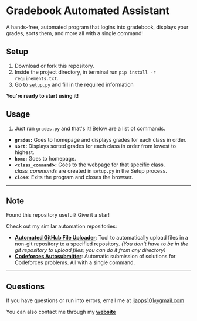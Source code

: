 # Gradebook Automated Assistant
A hands-free, automated program that logins into gradebook, displays your grades, sorts them, and more all with a single command!

## Setup
1. Download or fork this repository.
2. Inside the project directory, in terminal run `pip install -r requirements.txt`.
3. Go to [`setup.py`](https://github.com/ishaanjav/Gradebook-Automated-Assistant/blob/master/setup.py) and fill in the required information

**You're ready to start using it!**

## Usage
1. Just run `grades.py` and that's it! Below are a list of commands.

- **`grades`:** Goes to homepage and displays grades for each class in order.
- **`sort`:** Displays sorted grades for each class in order from lowest to highest.
- **`home`:** Goes to homepage.
- **`<class_command`>:** Goes to the webpage for that specific class. *class_commands* are created in `setup.py` in the Setup process. 
- **`close`:** Exits the program and closes the browser.

-----
## Note
Found this repository useful? Give it a star!

Check out my similar automation repositories:
- [**Automated GitHub File Uploader**](https://github.com/ishaanjav/GitHub-Automated-File-Uploader): Tool to automatically upload files in a non-git repository to a specified repository. *(You don't have to be in the git repository to upload files; you can do it from any directory)*
- [**Codeforces Autosubmitter**](https://github.com/ishaanjav/Codeforces-Auto-Submitter): Automatic submission of solutions for Codeforces problems. All with a single command.

-----

## Questions
If you have questions or run into errors, email me at ijapps101@gmail.com

You can also contact me through my [**website**](https://ij-apps.wixsite.com/android/contact-us)
